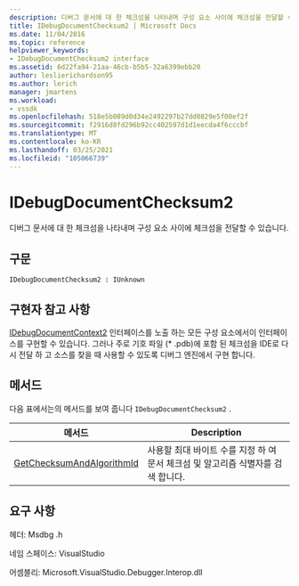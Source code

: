 ```yaml
---
description: 디버그 문서에 대 한 체크섬을 나타내며 구성 요소 사이에 체크섬을 전달할 수 있습니다.
title: IDebugDocumentChecksum2 | Microsoft Docs
ms.date: 11/04/2016
ms.topic: reference
helpviewer_keywords:
- IDebugDocumentChecksum2 interface
ms.assetid: 6d22fa94-21aa-46cb-b5b5-32a6399ebb20
author: leslierichardson95
ms.author: lerich
manager: jmartens
ms.workload:
- vssdk
ms.openlocfilehash: 518e5b089d0d34e2492297b27dd0829e5f00ef2f
ms.sourcegitcommit: f2916d8fd296b92cc402597d1d1eecda4f6cccbf
ms.translationtype: MT
ms.contentlocale: ko-KR
ms.lasthandoff: 03/25/2021
ms.locfileid: "105066739"
---
```

# <a name="idebugdocumentchecksum2"></a>IDebugDocumentChecksum2
디버그 문서에 대 한 체크섬을 나타내며 구성 요소 사이에 체크섬을 전달할 수 있습니다.

## <a name="syntax"></a>구문

```
IDebugDocumentChecksum2 : IUnknown
```

## <a name="notes-for-implementers"></a>구현자 참고 사항
 [IDebugDocumentContext2](../../../extensibility/debugger/reference/idebugdocumentcontext2.md) 인터페이스를 노출 하는 모든 구성 요소에서이 인터페이스를 구현할 수 있습니다. 그러나 주로 기호 파일 (* .pdb)에 포함 된 체크섬을 IDE로 다시 전달 하 고 소스를 찾을 때 사용할 수 있도록 디버그 엔진에서 구현 합니다.

## <a name="methods"></a>메서드
 다음 표에서는의 메서드를 보여 줍니다 `IDebugDocumentChecksum2` .

|메서드|Description|
|------------|-----------------|
|[GetChecksumAndAlgorithmId](../../../extensibility/debugger/reference/idebugdocumentchecksum2-getchecksumandalgorithmid.md)|사용할 최대 바이트 수를 지정 하 여 문서 체크섬 및 알고리즘 식별자를 검색 합니다.|

## <a name="requirements"></a>요구 사항
 헤더: Msdbg .h

 네임 스페이스: VisualStudio

 어셈블리: Microsoft.VisualStudio.Debugger.Interop.dll
